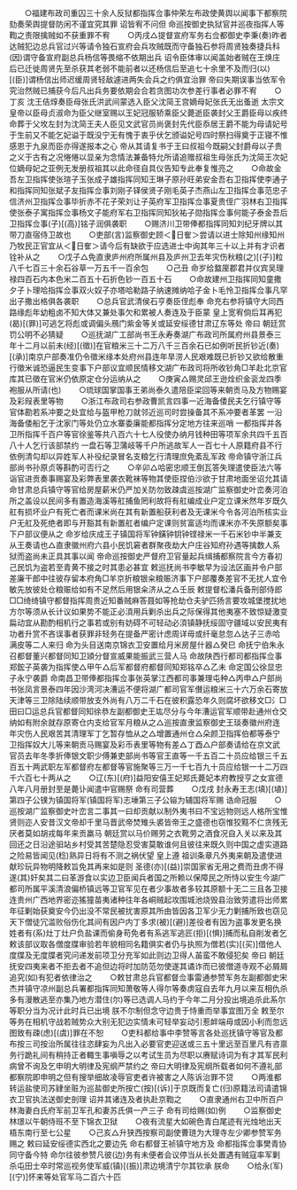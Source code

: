 <!-- { "loadSidebar": true } -->
　　○福建布政司重囚三十余人反狱都指挥佥事仲荣左布政使黄舆以闻事下都察院劾奏荣舆提督防闲不谨宜究其罪  诏皆宥不问但  命巡按御史执狱官并巡夜指挥人等鞫之责限擒贼如不获重罪不宥
　　○丙戌△提督宣府军务右佥都御史李秉(奏)昨者达贼犯边总兵官过兴等请令独石宣府会兵攻贼既而守备独石参将周贤独奏捷兵科(因)谓守备宣府副总兵杨信等畏缩不依期出兵  诏令臣体审以闻盖始者贼在王焕庄后已迁徙周贤先至杀获其老弱不能前者以还杨信后至追七十余里不及而归(以)[(臣)]谓杨信出师迟缓周贤轻敌遽进两失会兵之约俱宜治罪  帝曰失期误事当依军令究治然贼已捕获今后凡出兵务要依期会合若贪图功次参差行事者必罪不宥
　　○丁亥  沈王佶焞奏臣母张氏洪武间蒙选入臣父沈简王宫嫡母妃张氏无出蚤逝  太宗文皇帝以臣母贞淑命为臣父继室赐以王妃冠服轿乘臣父薨逝臣袭封父王爵臣母以疾终命葬于父坆左封为沈简王夫人臣见文武官员尚褒封先代臣忝居王爵不能为母请妃号于生前又不能乞妃谥于既没宁无有愧于衷乎伏乞颁谥妃号四时祭扫得奠于正寝不惟感恩于九泉而臣亦得遂报本之心  帝从其请复书于王曰叔祖今既嗣父封爵母以子贵之义于古有之况惓惓以显亲为念情法兼备特允所请追赠叔祖生母张氏为沈简王次妃位嫡母妃之亚例无发册叔祖其以此命径自具仪告知专此奉复惟亮之
　　○命故金吾左卫指挥使张瑄子玉张成子雄指挥同知王琳子原孙旺弟安金吾右卫指挥使李通子和指挥同知张斌子友指挥佥事刘刚子铎侯贤子刚毛英子杰燕山左卫指挥佥事范忠子信济州卫指挥佥事毕折赤不花子荣刘让子英府军卫指挥佥事夏贵侄广羽林右卫指挥使张泰子寓指挥佥事杨文子能府军右卫指挥同知狄祐子勋指挥佥事何能子泰金吾后卫指挥佥事(子)[(高)]铭子润俱袭职
　　○赐济川卫带俸都指挥同知刘纪牙牌以其带刀直宿侍卫故也
　　○吏部(言)监察御史顾＜日隺＞尝请以进士除知州缘知州乃牧民正官宜从＜日隺＞请今后有缺欲于应选进士中询其年三十以上并有才识者铨补从之
　　○戊子△免直隶庐州府所属州县及庐州卫去年灾伤秋粮(之)[(子)]粒八千七百三十余石谷草一万五千一百余包
　　○己丑  命岁给盩厔郡君并仪宾吴理禄四百石内本色米二百五十石折色钞一百五十石
　　○命故建州卫指挥同知童撒夕子卜理哈指挥佥事双火奴子亦塔哈勒路子纳速摊纳哈子金卜毛怜卫指挥佥事凡罕出子撒出格俱各袭职
　　○总兵官武清侯石亨奏臣侄彪奉  命充右参将镇守大同西路缘彪年幼粗卤不知大体又兼处事欠和累被人奏连及于臣蒙  皇上宽宥倘后耳再犯(曷)[(罪)]可逃乞将彪或调偏头鴈门紫金等关或延安绥德甘肃辽东等处  帝曰  朝廷赏罚公明不必猜疑
　　○巡抚湖广工部尚书王永寿奏湖广布政司所属府州县景泰三年十二月以前未(经)[(徵)]在官粮米三十二万八千三百余石已如例听民折钞近(奏)[(承)]南京户部奏准仍令徵米缘本处府州县连年旱涝人民艰难既已折钞又欲给散重行徵米诚恐逼民生变事下户部议宜顺民情移文湖广布政司将所收钞角□羊赴北京官库其已徵在官米仍依原定仓分运纳从之
　　○庚寅△赐灵邱王逊烇织金衮龙四季袍服从所请(也)
　　○琉球国掌国事王弟尚泰久遣陪臣梁回等来朝贡马及方物赐宴及彩叚表里等物
　　○浙江布政司右参政曹凯言四事一近海备倭民夫乞行镇守等官体勘若系冲要之处宜给与盔甲枪刀就邻近巡司时尝操备其不系冲要者革罢  一沿海备倭船乞于沈家门等处仍立水寨委廉能都指挥分定地方往来巡哨  一都指挥并各卫所指挥千百户等官徐鉴等共八百六十七人役使办纳月钱种田等项军余共四千五百八十人乞行该部禁约  一盘石等卫蒲岐等千户所逃故军人一百七十人原籍府县不行依例清勾却以异姓军人补役纪录冒名支粮乞行清理庶免紊乱军政  帝命镇守浙江兵部尚书孙原贞等斟酌可否行之
　　○辛卯△哈密忠顺王倒瓦答失理遣使臣法六等诣官进贡奏事赐宴及彩弊表里袭衣靴袜等物其使臣捏伯沙欲于甘肃地面坐诏允其请命甘肃总兵镇守等官给房屋薪米仍严加关防勿致疎虞巡按湖广监察御史叶峦奏河泊所之盖设以民间多有置造海溪等舡捕鱼罔利故将有舡编成业户定立课米然年岁既久舡有损坏业户有死亡者而课米尚在其有新置船获利者及无课米今令各河泊所核实业户无舡及死绝者即与开豁其有新置舡者编户定课则贫富适均而课米亦不失原额矣事下户部议便从之  命岁给庆成王子镇国将军钟鐄钟钥钟铿禄米一千石米钞中半兼支从王奏请也△直隶徽州府六县小民饥窘者群聚夜劫大户庄谷知府孙遇等擒数人系狱而盗尚未正具其事以闻  帝命巡按御史严督府卫官量起兵缉捕都察院言今方春初己民饥为盗若至青黄不接之时其患必甚宜  敕巡抚尚书李敏早为设法区画并令户部差廉干郎中往彼存留本府角□羊京折粮银籴粮赈济事下户部覆奏差官不无扰人宜令敏先放彼处仓粮赈给如有不足然后用银籴济从之△壬辰  敕提督松潘兵备刑部侍郎□□绮绮镇守都督指挥周贵近知番贼麻答聂如等抢劫仓夫驴匹扬言要攻城堡搅扰地方尔等须从长计议如果势不能正必湏用兵剿杀出兵之际保得其他夷塞不致惊疑激变扁动宜从勘酌相机行之事若或别有妨碍不可轻动必湏镇静抚绥固守疆域以安民夷有功者升赏不吝误事者获罪非轻务在提备严密计虑周详毋或纤毫怠忽△达子三赤哈满皮等二人来归  命为头目送南京锦衣卫安置给月米房屋什器△癸巳  命抚宁伯朱永召都督董兴都督同知卫熲分督宣威果能振武三营人马  命故陕西行都司都指挥佥事郑鋐子英袭为指挥使△甲午△后军都督府都督同知郑铭卒△乙未  命定国公徐显忠子永宁袭爵  命南昌卫带俸都指挥佥事张英掌江西都司事兼理屯种△丙申△户部尚书张凤言景泰四年因沙湾河决漕运不便将湖广都司官军儧运粮米三十六万余石寄放天津等三卫除陆续顺带放支外尚有八万二千石在彼积露恐年久则腐坏欲移文□氵□田曰□运总兵官都督同知徐恭左副都御史王竑尽分与今年漕运官军顺带赴通州仓交纳如有附余就存原寄仓内支给官军月粮从之△巡按直隶监察御史王琰奏徽州府连年灾伤人民艰苦其清理军丁乞暂存恤从之△增置通州仓△朵颜卫指挥伯都等泰宁卫指挥奴大儿等来朝贡马赐宴及彩币表里等物有差△丁酉△户部奏请给在京文武官员去年冬季折俸银文职少傅兼吏部尚书等官王直等一千五百二十员应给银三千五百五十两武职左军都督府左都督等官施聚等三万一千七百九十员应给银一十二万四千六百七十两从之
　　○辽(东)[(府)]益阳安僖王妃郑氏薨妃本府教授亨之女宣德八年八月册封至是薨讣闻遣中官赐祭  命有司营葬
　　○戊戌  封永寿王志(填)[(埴)]第四子公镤为镇国将军(镇国将军)志埵第三子公镕为辅国将军赐  诰命冠服
　　○巡按湖广监察御史叶峦言二事其一曰却贡献以制外夷书曰不宝远物则远人格所宝惟贤则迩人安昔汉文帝却千里马晋武帝焚雉头裘皆帝王之盛德也窃惟狡黠不仁贪残无厌者莫如胡戎每年来贡羸马  朝廷赏以马价赐劳之衣靴劳之酒食况自入关以来及其回还之日沿途驲站乡村受其苦楚隐忍受害莫敢谁何且彼往来既久则中国之虚实道路之险易皆闻见(稔)熟异日将有不测之祸伏望  皇上遵  祖训条章凡外夷来朝及遣使进献珍玩异物明降敕旨免其再来如是则  圣德(亦)[(益)]崇国家省无用之费而丑虏不得遂(其)奸矣其二曰革游食以实边卫臣闻兵者国之所赖以保障民之所恃以安生今湖广都司所属平溪清浪偏桥镇远等卫官军见在者少事故者多较其原额十无二三且各卫接连贵州广西地界密迩猺獞苗夷诸种往年各峒贼起攻围城池烧毁县治致劳遣将出师累年征剿始获奠安今仍出没不常民被扰害原其所由皆因各卫军少无力剿捕所致也窃见天下僧徒冗滥败俗伤化其间有因户内丁多求(被)[(避)]差役者有因为盗事发更名换姓者有(系)灶丁灶户负盐课而偷身苟免者有系逃军逃匠(拒)[(惧)]捕而私自削发者乞  敕该部议取各僧度牒审验若年貌相同名籍俱实者仍与执照为僧若(实)[(买)]借他人度牒及无度牒者究问递发前项卫分充军如此则边卫得人苖蛮不敢侵犯矣  帝曰  朝廷抚安四夷来者不拒去者不追但边将时加防范勿使遂其谲诈而已彼僧道寺观不必屑屑追究(如)有犯者依律治之
　　○敕甘肃总兵官都督佥事雷通参赞军务左副都御史宋杰并镇守凉州副总兵署都指挥同知萧敬等人得尔等奏虏寇自去年九月以来互相仇杀多有漫散逃至亦集乃地方潜住(尔)等已选调人马约于今年二月分投出境追杀此系尔等职分当为况计此时兵已出境  朕不尔制但念守边贵于恃重而举事宜图万全  敕至尔等务在相机守战若贼势众大别无犯边实情未可轻举妄动引惹衅端毋或因小利而忽远图致有疎(虑)[(虞)]罪在不恕
　　○吏科都给事中李赞等言各处巡抚镇守等官及都布按三司按治所属往往恣肆妄为凡出入必要官吏迎送或三五十里远至百里凡有咨禀务行跪礼间有稍持正者輙生事嗔辱之以考试生员为尽职以赓赋诗词为有才其军民利病曾不询及乞申明大明律及宪纲严禁约之  帝曰大明律及宪纲所载者如何不遵礼部都察院即申明之但有搜举细故凌辱官吏者许被害之人陈诉治罪不贷
　　○两淮都转运盐使司苏肄坐赃为巡盐御史所按亡(按)[(诉)]于京既而复亡(归)原籍法司请遣锦衣卫官执法送御史剖理  诏并其诸连及者执赴京鞫之
　　○直隶通州右卫中所百户林海妻白氏府军前卫军孔和妻苏氏俱一产三子  命有司给赐(如)例
　　○监察御史林璟以午朝侍班不至下锦衣卫狱
　　○夜有流星大如碗色青白尾迹有光烛地出天梧东南行至七公星
　　○己亥△升狭西按察司副使曹琏为大理寺左少卿参赞军务赐之  敕曰延安绥德实西北之要边先  命右都督王祯镇守地方及  命都指挥佥事樊青协同守备今特  命尔往彼参赞凡彼(边)务有未便者会议停当从长处置遇有贼寇率军剿杀屯田士卒时常巡视务使军威(镇)[(振)]肃边境清宁尔其钦承  朕命
　　○给永(军)[(宁)]怀来等处官军马二百六十匹
